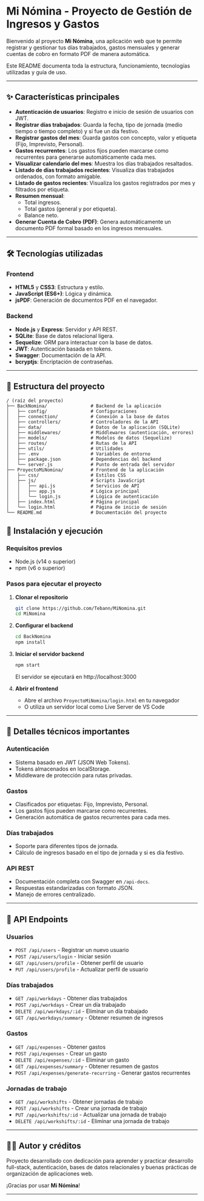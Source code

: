 # Mi Nómina - Proyecto de Gestión de Ingresos y Gastos

Bienvenido al proyecto **Mi Nómina**, una aplicación web que te permite registrar y gestionar tus días trabajados, gastos mensuales y generar cuentas de cobro en formato PDF de manera automática.

Este README documenta toda la estructura, funcionamiento, tecnologías utilizadas y guía de uso.

---

## ✨ Características principales

- **Autenticación de usuarios**: Registro e inicio de sesión de usuarios con JWT.
- **Registrar días trabajados**: Guarda la fecha, tipo de jornada (medio tiempo o tiempo completo) y si fue un día festivo.
- **Registrar gastos del mes**: Guarda gastos con concepto, valor y etiqueta (Fijo, Imprevisto, Personal).
- **Gastos recurrentes**: Los gastos fijos pueden marcarse como recurrentes para generarse automáticamente cada mes.
- **Visualizar calendario del mes**: Muestra los días trabajados resaltados.
- **Listado de días trabajados recientes**: Visualiza días trabajados ordenados, con formato amigable.
- **Listado de gastos recientes**: Visualiza los gastos registrados por mes y filtrados por etiqueta.
- **Resumen mensual**:
  - Total ingresos.
  - Total gastos (general y por etiqueta).
  - Balance neto.
- **Generar Cuenta de Cobro (PDF)**: Genera automáticamente un documento PDF formal basado en los ingresos mensuales.

---

## 🛠️ Tecnologías utilizadas

### Frontend
- **HTML5** y **CSS3**: Estructura y estilo.
- **JavaScript (ES6+)**: Lógica y dinámica.
- **jsPDF**: Generación de documentos PDF en el navegador.

### Backend
- **Node.js** y **Express**: Servidor y API REST.
- **SQLite**: Base de datos relacional ligera.
- **Sequelize**: ORM para interactuar con la base de datos.
- **JWT**: Autenticación basada en tokens.
- **Swagger**: Documentación de la API.
- **bcryptjs**: Encriptación de contraseñas.

---

## 📂 Estructura del proyecto

```
/ (raíz del proyecto)
├── BackNomina/                # Backend de la aplicación
│   ├── config/                # Configuraciones
│   ├── connection/            # Conexión a la base de datos
│   ├── controllers/           # Controladores de la API
│   ├── data/                  # Datos de la aplicación (SQLite)
│   ├── middlewares/           # Middlewares (autenticación, errores)
│   ├── models/                # Modelos de datos (Sequelize)
│   ├── routes/                # Rutas de la API
│   ├── utils/                 # Utilidades
│   ├── .env                   # Variables de entorno
│   ├── package.json           # Dependencias del backend
│   └── server.js              # Punto de entrada del servidor
├── ProyectoMiNomina/          # Frontend de la aplicación
│   ├── css/                   # Estilos CSS
│   ├── js/                    # Scripts JavaScript
│   │   ├── api.js             # Servicios de API
│   │   ├── app.js             # Lógica principal
│   │   └── login.js           # Lógica de autenticación
│   ├── index.html             # Página principal
│   └── login.html             # Página de inicio de sesión
└── README.md                  # Documentación del proyecto
```

## 🚀 Instalación y ejecución

### Requisitos previos
- Node.js (v14 o superior)
- npm (v6 o superior)

### Pasos para ejecutar el proyecto

1. **Clonar el repositorio**
   ```bash
   git clone https://github.com/Tebann/MiNomina.git
   cd MiNomina
   ```

2. **Configurar el backend**
   ```bash
   cd BackNomina
   npm install
   ```

3. **Iniciar el servidor backend**
   ```bash
   npm start
   ```
   El servidor se ejecutará en http://localhost:3000

4. **Abrir el frontend**
   - Abre el archivo `ProyectoMiNomina/login.html` en tu navegador
   - O utiliza un servidor local como Live Server de VS Code

---

## 🧠 Detalles técnicos importantes

### Autenticación
- Sistema basado en JWT (JSON Web Tokens).
- Tokens almacenados en localStorage.
- Middleware de protección para rutas privadas.

### Gastos
- Clasificados por etiquetas: Fijo, Imprevisto, Personal.
- Los gastos fijos pueden marcarse como recurrentes.
- Generación automática de gastos recurrentes para cada mes.

### Días trabajados
- Soporte para diferentes tipos de jornada.
- Cálculo de ingresos basado en el tipo de jornada y si es día festivo.

### API REST
- Documentación completa con Swagger en `/api-docs`.
- Respuestas estandarizadas con formato JSON.
- Manejo de errores centralizado.

---

## 📝 API Endpoints

### Usuarios
- `POST /api/users` - Registrar un nuevo usuario
- `POST /api/users/login` - Iniciar sesión
- `GET /api/users/profile` - Obtener perfil de usuario
- `PUT /api/users/profile` - Actualizar perfil de usuario

### Días trabajados
- `GET /api/workdays` - Obtener días trabajados
- `POST /api/workdays` - Crear un día trabajado
- `DELETE /api/workdays/:id` - Eliminar un día trabajado
- `GET /api/workdays/summary` - Obtener resumen de ingresos

### Gastos
- `GET /api/expenses` - Obtener gastos
- `POST /api/expenses` - Crear un gasto
- `DELETE /api/expenses/:id` - Eliminar un gasto
- `GET /api/expenses/summary` - Obtener resumen de gastos
- `POST /api/expenses/generate-recurring` - Generar gastos recurrentes

### Jornadas de trabajo
- `GET /api/workshifts` - Obtener jornadas de trabajo
- `POST /api/workshifts` - Crear una jornada de trabajo
- `PUT /api/workshifts/:id` - Actualizar una jornada de trabajo
- `DELETE /api/workshifts/:id` - Eliminar una jornada de trabajo

---

## 🧑‍💻 Autor y créditos

Proyecto desarrollado con dedicación para aprender y practicar desarrollo full-stack, autenticación, bases de datos relacionales y buenas prácticas de organización de aplicaciones web.

¡Gracias por usar **Mi Nómina**!

---
